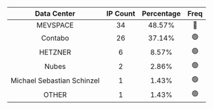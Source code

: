 | Data Center | IP Count | Percentage | Freq |
|:------------:|:--------:|:-----------:|:-----:|
| MEVSPACE | 34 | 48.57% | 🔴 |
| Contabo | 26 | 37.14% | 🟢 |
| HETZNER | 6 | 8.57% | 🟢 |
| Nubes | 2 | 2.86% | 🟢 |
| Michael Sebastian Schinzel | 1 | 1.43% | 🟢 |
| OTHER | 1 | 1.43% | 🟢 |